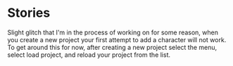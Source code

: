 Stories
=======

Slight glitch that I'm in the process of working on for some reason, when you create a new project your first attempt to add a character will not work. To get around this for now, after creating a new project select the menu, select load project, and reload your project from the list.
